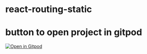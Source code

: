 # react-routing-static

# button to open project in gitpod
[![Open in Gitpod](https://gitpod.io/button/open-in-gitpod.svg)](https://gitpod.io/#https://github.com/ghosh-partha-sarathi/react-routing-client-side)
